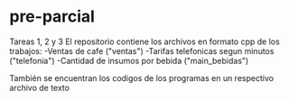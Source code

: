 # pre-parcial
Tareas 1, 2 y 3
El repositorio contiene los archivos en formato cpp de los trabajos:
-Ventas de cafe ("ventas")
-Tarifas telefonicas segun minutos ("telefonia")
-Cantidad de insumos por bebida ("main_bebidas")

También se encuentran los codigos de los programas en un respectivo archivo de texto
